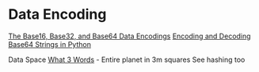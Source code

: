 Data Encoding
=============

[The Base16, Base32, and Base64 Data Encodings](https://tools.ietf.org/html/rfc3548.html)
[Encoding and Decoding Base64 Strings in Python](https://stackabuse.com/encoding-and-decoding-base64-strings-in-python/)


Data Space
[What 3 Words](https://what3words.com/) - Entire planet in 3m squares
See hashing too
